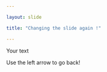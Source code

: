 ```yaml
---

layout: slide

title: "Changing the slide again !"

---
```


Your text

Use the left arrow to go back!
